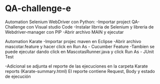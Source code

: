 # QA-challenge-e

Automation Selenium WebDriver con Python: 
-Importar project QA-Challenge con Visual studio Code
-Instalar librria de Selenium y libreria de Webdriver-manager con PIP
-Abrir archivo MAIN y ejecutar

Automation Karate
-Importar projec maven en Eclipse
-Abrir archivo mascotar.feature y hacer click en Run As - Cucumber Feature
-Tambien se puede ejecutar dando click en MascotasRunner.java  y click Run As - JUnit Test

-Adicional se adjunta el reporte de las ejecuciones en la carpeta Karate reports (Karate-summary.html)
El reporte contiene Request, Body y estado de ejecución

